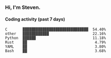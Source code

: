 ### Hi, I'm Steven.

#### Coding activity (past 7 days)
```
C       ▓▓▓▓▓▓▓▓▓▓▓▓▓▓▓▓▓▓▓▓▓▓▓▓▓▓▓▓▓▓  54.40%
other   ▓▓▓▓▓▓▓▓▓▓▓▓                    22.16%
Python  ▓▓▓▓▓▓                          11.18%
Rust    ▓▓                               4.79%
YAML    ▓▓                               3.80%
Bash    ▓▓                               3.68%
```
